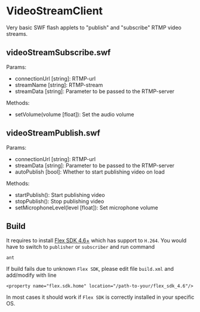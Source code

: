 VideoStreamClient
=================

Very basic SWF flash applets to "publish" and "subscribe" RTMP video streams.

videoStreamSubscribe.swf
------------------------
Params:
- connectionUrl [string]: RTMP-url
- streamName [string]: RTMP-stream
- streamData [string]: Parameter to be passed to the RTMP-server 

Methods:
- setVolume(volume [float]): Set the audio volume

videoStreamPublish.swf
----------------------
Params:
- connectionUrl [string]: RTMP-url
- streamData [string]: Parameter to be passed to the RTMP-server 
- autoPublish [bool]: Whether to start publishing video on load

Methods:
- startPublish(): Start publishing video
- stopPublish(): Stop publishing video
- setMicrophoneLevel(level [float]): Set microphone volume

Build
-----
It requires to install [Flex SDK 4.6+](http://www.adobe.com/devnet/flex/flex-sdk-download.html) which has support to `H.264`. 
You would have to switch to `publisher` or `subscriber` and run command 
```
ant
```
If build fails due to unknown `Flex SDK`, please edit file `build.xml` and add/modify with line
```
<property name="flex.sdk.home" location="/path-to-your/flex_sdk_4.6"/>
```
In most cases it should work if `Flex SDK` is correctly installed in your specific OS.
